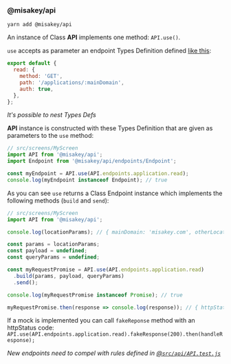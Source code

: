 ### @misakey/api

```shell
yarn add @misakey/api
```

An instance of Class **API** implements one method: `API.use()`.

`use` accepts as parameter an endpoint Types Definition defined 
[like this](https://gitlab.misakey.dev/misakey/frontend/blob/master/src/api/endpoints/application/index.js):
<!-- eslint-skip -->
```js static
export default {
  read: {
    method: 'GET',
    path: '/applications/:mainDomain',
    auth: true,
  },
};
```
*It's possible to nest Types Defs*

**API** instance is constructed with these Types Definition
that are given as parameters to the `use` method:

<!-- eslint-skip -->
```js static
// src/screens/MyScreen
import API from '@misakey/api';
import Endpoint from '@misakey/api/endpoints/Endpoint';

const myEndpoint = API.use(API.endpoints.application.read);
console.log(myEndpoint instanceof Endpoint); // true
```
As you can see `use` returns a Class Endpoint instance which implements
the following methods (`build` and `send`):

<!-- eslint-skip -->
```js static
// src/screens/MyScreen
import API from '@misakey/api';

console.log(locationParams); // { mainDomain: 'misakey.com', otherLocationParam: true }

const params = locationParams;
const payload = undefined;
const queryParams = undefined;

const myRequestPromise = API.use(API.endpoints.application.read)
  .build(params, payload, queryParams)
  .send();

console.log(myRequestPromise instanceof Promise); // true

myRequestPromise.then(response => console.log(response)); // { httpStatus: 200, body: {} }
```
If a mock is implemented you can call `fakeReponse` method with an httpStatus code:
`API.use(API.endpoints.application.read).fakeResponse(200).then(handleResponse);`

*New endpoints need to compel with rules defined in [@`src/api/API.test.js`](https://gitlab.misakey.dev/misakey/js-common/blob/master/src/API/API.test.js)*
